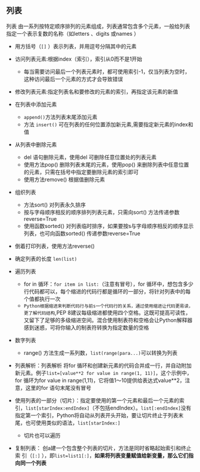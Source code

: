 
## 列表
列表 由一系列按特定顺序排列的元素组成，列表通常包含多个元素，一般给列表指定一个表示复数的名称（如letters 、digits 或names ）

* 用方括号（`[]` ）表示列表，并用逗号分隔其中的元素
* 访问列表元素:根据index（索引），索引从0而不是1开始
    * 每当需要访问最后一个列表元素时，都可使用索引-1，仅当列表为空时，这种访问最后一个元素的方式才会导致错误
* 修改列表元素:指定列表名和要修改的元素的索引，再指定该元素的新值
* 在列表中添加元素
    * `append()`方法列表末尾添加元素
    * 方法 `insert()` 可在列表的任何位置添加新元素,需要指定新元素的index和值
* 从列表中删除元素
    * del 语句删除元素，使用del 可删除任意位置处的列表元素
    * 使用方法pop() 删除列表末尾的元素，使用pop() 来删除列表中任意位置的元素，只需在括号中指定要删除元素的索引即可
    * 使用方法remove() 根据值删除元素

* 组织列表
    * 方法sort() 对列表永久排序
    * 按与字母顺序相反的顺序排列列表元素，只需向sort() 方法传递参数reverse=True
    * 使用函数sorted() 对列表临时排序，如果要按s与字母顺序相反的顺序显示列表，也可向函数sorted() 传递参数reverse=True

* 倒着打印列表，使用方法reverse()
* 确定列表的长度 `len(list)`

* 遍历列表
    * for in 循环：`for item in list:`（注意有冒号），for 循环中，想包含多少行代码都可以，每个缩进的代码行都是循环的一部分，将针对列表中的每个值都执行一次
    * `Python根据缩进来判断代码行与前s一个代码行的关系，通过使用缩进让代码更易读，更了解代码结构`,PEP 8建议每级缩进都使用四个空格。这既可提高可读性，又留下了足够的多级缩进空间。混合使用制表符和空格会让Python解释器感到迷惑，可将你输入的制表符转换为指定数量的空格

* 数字列表
    * range() 方法生成一系列数，`list(range(para...)`可以转换为列表

* 列表解析：列表解析 将for 循环和创建新元素的代码合并成一行，并自动附加新元素。例子`list=[value**2 for value in range(1, 11)]`，这个示例中，for 循环为for value in range(1,11)，它将值1～10提供给表达式value**2，注意，这里的for 语句末尾没有冒号


* 使用列表的一部分（切片）：指定要使用的第一个元素和最后一个元素的索引，`list[starIndex:endIndex]`（不包括endIndex）。`list[:endIndex]`没有指定第一个索引，Python将自动从列表开头开始，要让切片终止于列表末尾，也可使用类似的语法，`list[starIndex:]`
    * 切片也可以遍历

* 复制列表： 创a建一个包含整个列表的切片，方法是同时省略起始索引和终止索
引（`[:]` ），即`list=list1[:]`，**如果将列表变量赋值给新变量，那么它们指向同一个列表**
